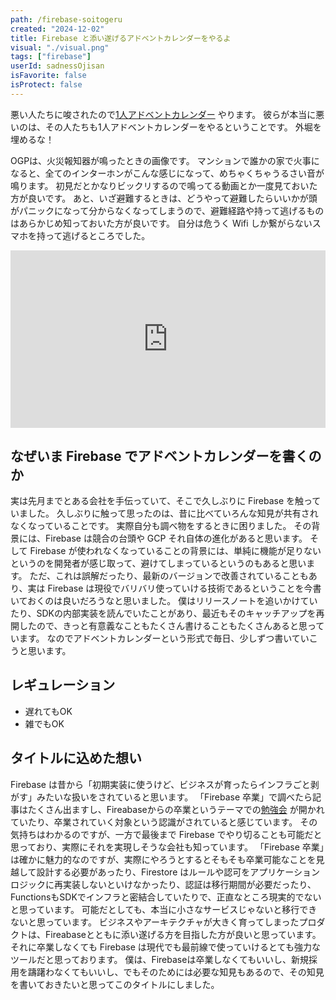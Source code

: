 ```yaml
---
path: /firebase-soitogeru
created: "2024-12-02"
title: Firebase と添い遂げるアドベントカレンダーをやるよ
visual: "./visual.png"
tags: ["firebase"]
userId: sadnessOjisan
isFavorite: false
isProtect: false
---
```


悪い人たちに唆されたので[1人アドベントカレンダー](https://adventar.org/calendars/11050) やります。
彼らが本当に悪いのは、その人たちも1人アドベントカレンダーをやるということです。
外堀を埋めるな！

OGPは、火災報知器が鳴ったときの画像です。
マンションで誰かの家で火事になると、全てのインターホンがこんな感じになって、めちゃくちゃうるさい音が鳴ります。
初見だとかなりビックリするので鳴ってる動画とか一度見ておいた方が良いです。
あと、いざ避難するときは、どうやって避難したらいいかが頭がパニックになって分からなくなってしまうので、避難経路や持って逃げるものはあらかじめ知っておいた方が良いです。
自分は危うく Wifi しか繋がらないスマホを持って逃げるところでした。

<div style="left: 0; width: 100%; height: 0; position: relative; padding-bottom: 56.25%;"><iframe style="top: 0; left: 0; width: 100%; height: 100%; position: absolute; border: 0;" src="https://www.youtube.com/embed/Fmfe2R1-g9E?si=czOtyBQOqR3Tcluz" title="YouTube video player" frameborder="0" allow="accelerometer; autoplay; clipboard-write; encrypted-media; gyroscope; picture-in-picture; web-share" referrerpolicy="strict-origin-when-cross-origin" allowfullscreen></iframe>
</div>

## なぜいま Firebase でアドベントカレンダーを書くのか

実は先月までとある会社を手伝っていて、そこで久しぶりに Firebase を触っていました。
久しぶりに触って思ったのは、昔に比べていろんな知見が共有されなくなっていることです。
実際自分も調べ物をするときに困りました。
その背景には、Firebase は競合の台頭や GCP それ自体の進化があると思います。
そして Firebase が使われなくなっていることの背景には、単純に機能が足りないというのを開発者が感じ取って、避けてしまっているというのもあると思います。
ただ、これは誤解だったり、最新のバージョンで改善されていることもあり、実は Firebase は現役でバリバリ使っていける技術であるということを今書いておくのは良いだろうなと思いました。
僕はリリースノートを追いかけていたり、SDKの内部実装を読んでいたことがあり、最近もそのキャッチアップを再開したので、きっと有意義なこともたくさん書けることもたくさんあると思っています。
なのでアドベントカレンダーという形式で毎日、少しずつ書いていこうと思います。

## レギュレーション

- 遅れてもOK
- 雑でもOK

## タイトルに込めた想い

Firebase は昔から「初期実装に使うけど、ビジネスが育ったらインフラごと剥がす」みたいな扱いをされていると思います。
「Firebase 卒業」で調べたら記事はたくさん出ますし、Fireabaseからの卒業というテーマでの[勉強会](https://hack-at-delta.connpass.com/event/316883/) が開かれていたり、卒業されていく対象という認識がされていると感じています。
その気持ちはわかるのですが、一方で最後まで Firebase でやり切ることも可能だと思っており、実際にそれを実現しそうな会社も知っています。
「Firebase 卒業」は確かに魅力的なのですが、実際にやろうとするとそもそも卒業可能なことを見越して設計する必要があったり、Firestore はルールや認可をアプリケーションロジックに再実装しないといけなかったり、認証は移行期間が必要だったり、FunctionsもSDKでインフラと密結合していたりで、正直なところ現実的でないと思っています。
可能だとしても、本当に小さなサービスじゃないと移行できないと思っています。
ビジネスやアーキテクチャが大きく育ってしまったプロダクトは、Fireabaseとともに添い遂げる方を目指した方が良いと思っています。
それに卒業しなくても Firebase は現代でも最前線で使っていけるとても強力なツールだと思っております。
僕は、Firebaseは卒業しなくてもいいし、新規採用を躊躇わなくてもいいし、でもそのためには必要な知見もあるので、その知見を書いておきたいと思ってこのタイトルにしました。
